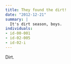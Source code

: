```yaml
---
title: They found the dirt!
date: "2012-12-21"
summary: |
  It's dirt season, boys.
individuals:
- id-00-001
- id-02-005
- id-02-i
---
```

Dirt.